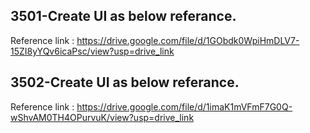 ## 3501-Create UI as below referance.

Reference link : https://drive.google.com/file/d/1GObdk0WpiHmDLV7-15ZI8yYQv6icaPsc/view?usp=drive_link

## 3502-Create UI as below referance.

Reference link : https://drive.google.com/file/d/1imaK1mVFmF7G0Q-wShvAM0TH4OPurvuK/view?usp=drive_link


